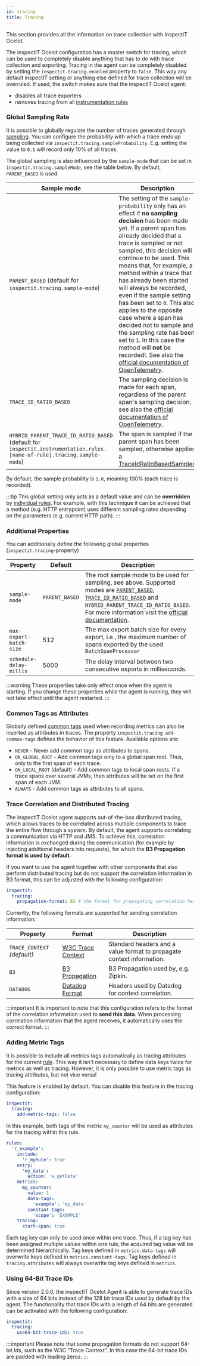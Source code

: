 ```yaml
---
id: tracing
title: Tracing
---
```


This section provides all the information on trace collection with inspectIT Ocelot.

The inspectIT Ocelot configuration has a master switch for tracing, which can be used to completely disable anything that has to do with trace collection and exporting.
Tracing in the agent can be completely disabled by setting the `inspectit.tracing.enabled` property to `false`.
This way any default inspectIT setting or anything else defined for trace collection will be overruled.
If used, the switch makes sure that the inspectIT Ocelot agent:

* disables all trace exporters
* removes tracing from all [instrumentation rules](instrumentation/rules.md)


### Global Sampling Rate

It is possible to globally regulate the number of traces generated through [sampling](https://opentelemetry.io/docs/concepts/sampling/).
You can configure the probability with which a trace ends up being collected via `inspectit.tracing.sampleProbability`.
E.g. setting the value to `0.1` will record only 10% of all traces.

The global sampling is also influenced by the `sample-mode` that can be set in `inspectit.tracing.sampleMode`, see the table below.
By default, `PARENT_BASED` is used.

| Sample mode                                                                                                             | Description                                                                                                                                                                                                                                                                                                                                                                                                                                                                                                                                                                                                                                                                                                                                     |
|-------------------------------------------------------------------------------------------------------------------------|-------------------------------------------------------------------------------------------------------------------------------------------------------------------------------------------------------------------------------------------------------------------------------------------------------------------------------------------------------------------------------------------------------------------------------------------------------------------------------------------------------------------------------------------------------------------------------------------------------------------------------------------------------------------------------------------------------------------------------------------------|
| `PARENT_BASED` (default for `inspectit.tracing.sample-mode`)                                                            | The setting of the `sample-probability` only has an effect if **no sampling decision** has been made yet. If a parent span has already decided that a trace is sampled or not sampled, this decision will continue to be used. This means that, for example, a method within a trace that has already been started will always be recorded, even if the sample setting has been set to `0`. This also applies to the opposite case where a span has decided not to sample and the sampling rate has been set to `1`. In this case the method will **not** be recorded!. See also the [official documentation of OpenTelemetry](https://github.com/open-telemetry/opentelemetry-specification/blob/main/specification/trace/sdk.md#parentbased). |
| `TRACE_ID_RATIO_BASED`                                                                                                  | The sampling decision is made for each span, regardless of the parent span's sampling decision, see also the [official documentation of OpenTelemetry](https://github.com/open-telemetry/opentelemetry-specification/blob/main/specification/trace/sdk.md#parentbased).                                                                                                                                                                                                                                                                                                                                                                                                                                                                         |
| `HYBRID_PARENT_TRACE_ID_RATIO_BASED` (default for `inspectit.instrumentation.rules.[name-of-rule].tracing.sample-mode`) | The span is sampled if the parent span has been sampled, otherwise applies a [TraceIdRatioBasedSampler](https://github.com/open-telemetry/opentelemetry-specification/blob/main/specification/trace/sdk.md#sampler).                                                                                                                                                                                                                                                                                                                                                                                                                                                                                                                            |


By default, the sample probability is `1.0`, meaning 100% (each trace is recorded).

:::tip
This global setting only acts as a default value and can be **overridden** by [individual rules](instrumentation/rules.md#trace-sampling).
For example, with this technique it can be achieved that a method (e.g. HTTP entrypoint) uses different sampling rates depending on the parameters (e.g. current HTTP path).
:::

### Additional Properties

You can additionally define the following global properties (`inspectit.tracing`-property)

| Property                | Default        | Description                                                                                                                                                                                                                                                                                                                                                                                                                                                                                                                                                            |
|-------------------------|----------------|------------------------------------------------------------------------------------------------------------------------------------------------------------------------------------------------------------------------------------------------------------------------------------------------------------------------------------------------------------------------------------------------------------------------------------------------------------------------------------------------------------------------------------------------------------------------|
| `sample-mode`           | `PARENT_BASED` | The root sample mode to be used for sampling, see above. Supported modes are [`PARENT_BASED`](https://github.com/open-telemetry/opentelemetry-specification/blob/main/specification/trace/sdk.md#parentbased), [`TRACE_ID_RATIO_BASED`](https://github.com/open-telemetry/opentelemetry-specification/blob/main/specification/trace/sdk.md#parentbased) and `HYBRID_PARENT_TRACE_ID_RATIO_BASED`. For more information visit the [official documentation](https://github.com/open-telemetry/opentelemetry-specification/blob/main/specification/trace/sdk.md#sampler). |
| `max-export-batch-size` | 512            | The max export batch size for every export, i.e., the maximum number of spans exported by the used `BatchSpanProcessor`                                                                                                                                                                                                                                                                                                                                                                                                                                                |
| `schedule-delay-millis` | 5000           | The delay interval between two consecutive exports in milliseconds.                                                                                                                                                                                                                                                                                                                                                                                                                                                                                                    |

:::warning
These properties take only effect once when the agent is starting. If you change these properties while the agent is running, they will not take effect until the agent restarted.
:::
### Common Tags as Attributes

Globally defined [common tags](metrics/common-tags.md) used when recording metrics can also be inserted as attributes in traces.
The property `inspectit.tracing.add-common-tags` defines the behavior of this feature.
Available options are:

* `NEVER` - Never add common tags as attributes to spans.
* `ON_GLOBAL_ROOT` - Add common tags only to a global span root. Thus, only to the first span of each trace.
* `ON_LOCAL_ROOT` (default) - Add common tags to local span roots. If a trace spans over several JVMs, then attributes will be set on the first span of each JVM.
* `ALWAYS` - Add common tags as attributes to all spans.

### Trace Correlation and Distributed Tracing

The inspectIT Ocelot agent supports out-of-the-box distributed tracing, which allows traces to be correlated across multiple components to trace the entire flow through a system.
By default, the agent supports correlating a communication via HTTP and JMS.
To achieve this, correlation information is exchanged during the communication (for example by injecting additional headers into requests), for which the **B3 Propagation format is used by default**.

If you want to use the agent together with other components that also perform distributed tracing but do not support the correlation information in B3 format, this can be adjusted with the following configuration:

```YAML
inspectit:
  tracing:
    propagation-format: B3 # the format for propagating correlation headers
```

Currently, the following formats are supported for sending correlation information:

| Property                    | Format                                                                               | Description                                                           |
|-----------------------------|--------------------------------------------------------------------------------------|-----------------------------------------------------------------------|
| `TRACE_CONTEXT` *(default)* | [W3C Trace Context](https://www.w3.org/TR/trace-context/#traceparent-header)         | Standard headers and a value format to propagate context information. |
| `B3`                        | [B3 Propagation](https://github.com/openzipkin/b3-propagation/blob/master/README.md) | B3 Propagation used by, e.g. Zipkin.                                  |
| `DATADOG`                   | [Datadog Format](https://github.com/inspectIT/inspectit-ocelot/issues/792)           | Headers used by Datadog for context correlation.                      |

:::important
It is important to note that this configuration refers to the format of the correlation information used to **send this data**. When processing correlation information that the agent receives, it automatically uses the correct format.
:::

### Adding Metric Tags

It is possible to include all metrics tags automatically as tracing attributes for the current [rule](instrumentation/rules.md).
This way it isn't necessary to define data keys twice for metrics as well as tracing.
However, it is only possible to use metric tags as tracing attributes, but not vice versa!

This feature is enabled by default. You can disable this feature in the tracing configuration:

```YAML
inspectit:
  tracing:
    add-metric-tags: false
```

In this example, both tags of the metric `my_counter` will be used as attributes for the tracing within this rule.

```YAML
rules:
  'r_example':
    include:
      'r_myRule': true
    entry:
      'my_data':
        action: 'a_getData'
    metrics:
      my_counter:
        value: 1
        data-tags:
          'example': 'my_data'
        constant-tags:
          'scope': 'EXAMPLE'
    tracing:
      start-span: true
```

Each tag key can only be used once within one trace. Thus, if a tag key has been assigned multiple values within one rule,
the acquired tag value will be determined hierarchically. Tag keys defined in `metrics.data-tags` will overwrite keys
defined in `metrics.constant-tags`. Tag keys defined in `tracing.attributes` will always overwrite tag keys defined in `metrics`.

### Using 64-Bit Trace IDs

Since version 2.0.0, the inspectIT Ocelot Agent is able to generate trace IDs with a size of 64 bits instead of the 128 bit trace IDs used by default by the agent.
The functionality that trace IDs with a length of 64 bits are generated can be activated with the following configuration:

```YAML
inspectit:
  tracing:
    use64-bit-trace-ids: true
```

:::important
Please note that some propagation formats do not support 64-bit Ids, such as the W3C "Trace Context". In this case the 64-bit trace IDs are padded with leading zeros.
:::
